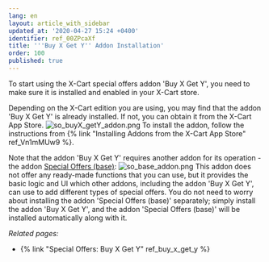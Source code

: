 ```yaml
---
lang: en
layout: article_with_sidebar
updated_at: '2020-04-27 15:24 +0400'
identifier: ref_00ZPcaXf
title: '''Buy X Get Y'' Addon Installation'
order: 100
published: true
---
```

To start using the X-Cart special offers addon 'Buy X Get Y', you need to make sure it is installed and enabled in your X-Cart store.

Depending on the X-Cart edition you are using, you may find that the addon 'Buy X Get Y' is already installed. If not, you can obtain it from the X-Cart App Store. 
![so_buyX_getY_addon.png]({{site.baseurl}}/attachments/ref_buy_x_get_y/so_buyX_getY_addon.png)
To install the addon, follow the instructions from {% link "Installing Addons from the X-Cart App Store" ref_Vn1mMUw9 %}. 

Note that the addon 'Buy X Get Y' requires another addon for its operation - the addon [Special Offers (base)](https://market.x-cart.com/addons/special-offers-base.html):
![so_base_addon.png]({{site.baseurl}}/attachments/ref_buy_x_get_y/so_base_addon.png)
This addon does not offer any ready-made functions that you can use, but it provides the basic logic and UI which other addons, including the addon 'Buy X Get Y', can use to add different types of special offers.
You do not need to worry about installing the addon 'Special Offers (base)' separately; simply install the addon 'Buy X Get Y', and the addon 'Special Offers (base)' will be installed automatically along with it.

_Related pages:_

  * {% link "Special Offers: Buy X Get Y" ref_buy_x_get_y %}